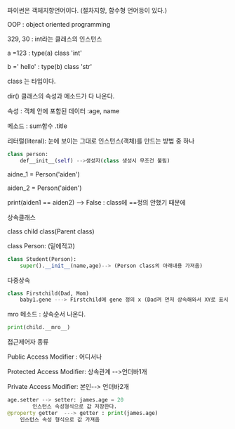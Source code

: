 파이썬은 객체지향언어이다. (절차지향, 함수형 언어등이 있다.)

OOP : object oriented programming



329, 30 : int라는 클래스의 인스턴스

a =123  : type(a) class 'int'

b =' hello'	: type(b) class 'str'

class 는 타입이다.



dir() 클래스의 속성과 메소드가 다 나온다.

속성 : 객체 안에 포함된 데이터 :age, name

메소드 : sum함수 .title



리터럴(literal): 눈에 보이는 그대로 인스턴스(객체)를 만드는 방법 중 하나



```python
class person:
    def__init__(self) -->생성자(class 생성시 무조건 불림)
```

aidne_1 = Person('aiden')

aiden_2 = Person('aiden')

print(aiden1 == aiden2) --> False : class에 ==정의 안했기 때문에



상속클래스

class child class(Parent class)

class Person:	(밑에적고)

```python
class Student(Person):
    super().__init__(name,age)--> (Person class의 아래내용 가져옴)
```



다중상속

```python
class Firstchild(Dad, Mom)
	baby1.gene ---> Firstchild에 gene 정의 x (Dad꺼 먼저 상속해와서 XY로 표시됨)
```



mro 메소드 : 상속순서 나온다.

```python
print(child.__mro__)
```



접근제어자 종류

Public Access Modifier : 어디서나

Protected Access Modifier: 상속관계   -->언더바1개

Private Access Modifier: 본인--> 언더바2개

```python
age.setter --> setter: james.age = 20
        인스턴스 속성형식으로 값 저장한다.
@property getter  ---> getter : print(james.age)  
    인스턴스 속성 형식으로 값 가져옴
```












